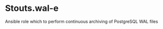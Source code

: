 Stouts.wal-e
============

Ansible role which to perform continuous archiving of PostgreSQL WAL files
